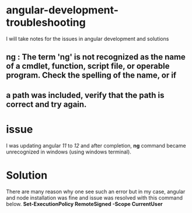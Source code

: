 # angular-development-troubleshooting
I will take notes for the issues in angular development and solutions

## ng : The term 'ng' is not recognized as the name of a cmdlet, function, script file, or operable program. Check the spelling of the name, or if   
## a path was included, verify that the path is correct and try again.

# issue
I was updating angular _11_ to _12_ and after completion, **ng** command became unrecognized in windows (using windows terminal).

# Solution
There are many reason why one see such an error but in my case, angular and node installation was fine and issue was resolved with this command below.
**Set-ExecutionPolicy RemoteSigned -Scope CurrentUser**
